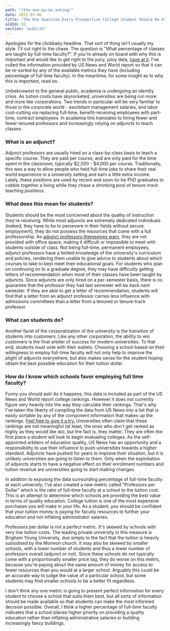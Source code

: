 ```yaml
---
path: "/the-one-qu-be-asking/"
date: 2015-07-06
title: "The One Question Every Prospective College Student Should Be Asking"
oldId: 93
section: "publish"
---
```

Apologies for the clickbaity headline. That sort of thing isn't usually my
style. I'll cut right to the chase. The question is "What percentage of classes
are taught by full-time faculty?". If you're already on board with why this is
important and would like to get right to the juicy, juicy data,
[have at it](/adjunct/colleges.html). I've culled the information provided by US
News and World report so that it can be re-sorted by any of the available
metrics they have (including percentage of full time faculty). In the meantime,
for some insight as to why this is important, read on.

Unbeknownst to the general public, academia is undergoing an identity
crisis. As tuition costs have skyrocketed, universities are being run more and
more like corporations. Two trends in particular will be very familiar to those
in the corporate world - exorbitant management salaries, and labor cost-cutting
via replacing full-time, benefit-receiving employees with part-time, contract
employees. In academia this translates to hiring fewer and fewer tenured
professors and increasingly relying on adjuncts to teach classes.

### What is an adjunct?

Adjunct professors are usually hired on a class-by-class basis to
teach a specific course. They are paid per course, and are only paid
for the time spent in the classroom, typically $2,500 - $4,000 per
course. Traditionally, this was a way to allow people who held
full-time jobs to share their real world experience in a university
setting and earn a little extra income. Lately, these positions are
used by recent and soon-to-be PhD graduates to cobble together a
living while they chase a shrinking pool of tenure-track teaching
positions.

### What does this mean for students?

Students should be the most concerned about the quality of instruction
they're receiving. While most adjuncts are extremely dedicated
individuals (indeed, they have to be to persevere in their fields
without secure employment), they do not possess the resources that
come with a full professorship. As
[adjunct professors themselves warn](http://www.theatlantic.com/education/archive/2015/05/the-cost-of-an-adjunct/394091/?single_page=true),
they are not provided with office space, making it difficult or
impossible to meet with students outside of class. Not being
full-time, permanent employees, adjunct professors have a limited
knowledge of the university's curriculum and policies, rendering them
unable to give advice to students about which courses to take to best
meet their educational goals. For students who plan on continuing on
to a graduate degree, they may have difficulty getting letters of
recommendation when most of their classes have been taught by
adjuncts. Since adjuncts are only hired on a per-semester basis, there
is no guarantee that the professor they had last semester will be back
next semester. If they are able to get a letter of recommendation,
students will find that a letter from an adjunct professor carries
less influence with admissions committees than a letter from a tenured
or tenure-track professor.

### What can students do?

Another facet of the corporatization of the university is the transition of
students into customers. Like any other corporation, the ability to win
customers is the final arbiter of success for modern universities. To that end,
students must vote with their wallets. Choosing a school based on their
willingness to employ full-time faculty will not only help to improve the plight
of adjuncts everywhere, but also makes sense for the student hoping obtain the
best possible education for their tuition dollar.

### How do I know which schools favor employing full time faculty?

Funny you should ask! As it happens, this data is included as part of the US
News and World report college rankings. However it does not currently figure
very heavily into the way they calculate their rankings. That's why I've taken
the liberty of compiling the data from US News into a list that is easily
sortable by any of the component information that makes up the
rankings. [Feel free to give it a try.](/adjunct/colleges.html) Universities
often claim that these rankings are not meaningful (at least, the ones who don't
get ranked as highly as they would like do), but the fact is, they matter. They
are often the first place a student will look to begin evaluating colleges. As
the self-appointed arbiters of education quality, US News has an opportunity and
a responsibility to use their influence to push universities towards a higher
standard. Adjuncts have pushed for years to improve their situation, but it is
unlikely universities are going to listen to them. Only when the exploitation of
adjuncts starts to have a negative effect on their enrollment numbers and
tuition revenue are universities going to start making changes.

In addition to exposing the data surrounding percentage of full-time faculty at
each university, I've also created a new metric called "Professors per Dollar"
which is the ratio of full-time faculty at a school to the tuition cost. This is
an attempt to determine which schools are providing the best value in terms of
quality education. College tuition is one of the most expensive purchases you
will make in your life. As a student, you should be confident that your tuition
money is paying for faculty resources to further your education and not
inflating administrator salaries. 

Professors per dollar is not a perfect metric. It's skewed by schools with very
low tuition costs. The leading private university in this measure is Brigham
Young University, due simply to the fact that the tuition is heavily subsidised
by the Mormon church. It may also be skewed by smaller schools, with a lower
number of students and thus a lower number of professors overall (adjunct or
not). Since these schools do not typically come with a proportionally smaller
price tag, they do worse on this metric, because you're paying about the same
amount of money for access to fewer resources  than you would at a larger
school. Arguably this could be an accurate way to judge the value of a
particular school, but some students may find smaller schools to be a better fit
regardless. 

I don't think any one metric is going to present perfect information for every
student to choose a school that suits them best, but all sorts of information
should be made available so that students can make the most informed decision
possible. Overall, I think a higher percentage of full-time faculty indicates
that a school places higher priority on providing a quality education rather
than inflating administrative salaries or building increasingly fancy buildings.